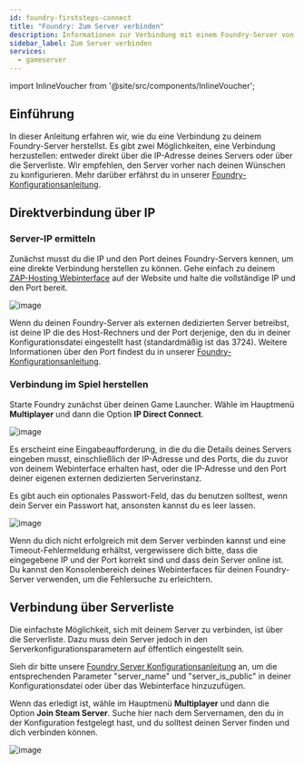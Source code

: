 ```yaml
---
id: foundry-firststeps-connect
title: "Foundry: Zum Server verbinden"
description: Informationen zur Verbindung mit einem Foundry-Server von ZAP-Hosting - ZAP-Hosting.com Dokumentation
sidebar_label: Zum Server verbinden
services:
  - gameserver
---
```


import InlineVoucher from '@site/src/components/InlineVoucher';

## Einführung

In dieser Anleitung erfahren wir, wie du eine Verbindung zu deinem Foundry-Server herstellst. Es gibt zwei Möglichkeiten, eine Verbindung herzustellen: entweder direkt über die IP-Adresse deines Servers oder über die Serverliste. Wir empfehlen, den Server vorher nach deinen Wünschen zu konfigurieren. Mehr darüber erfährst du in unserer [Foundry-Konfigurationsanleitung](foundry-configuration.md).

<InlineVoucher />

## Direktverbindung über IP

### Server-IP ermitteln

Zunächst musst du die IP und den Port deines Foundry-Servers kennen, um eine direkte Verbindung herstellen zu können. Gehe einfach zu deinem [ZAP-Hosting Webinterface](https://zap-hosting.com/en/customer/) auf der Website und halte die vollständige IP und den Port bereit.

![image](https://screensaver01.zap-hosting.com/index.php/s/49mqSzCamYnA3dx/preview)

Wenn du deinen Foundry-Server als externen dedizierten Server betreibst, ist deine IP die des Host-Rechners und der Port derjenige, den du in deiner Konfigurationsdatei eingestellt hast (standardmäßig ist das 3724). Weitere Informationen über den Port findest du in unserer [Foundry-Konfigurationsanleitung](foundry-configuration.md).

### Verbindung im Spiel herstellen

Starte Foundry zunächst über deinen Game Launcher. Wähle im Hauptmenü **Multiplayer** und dann die Option **IP Direct Connect**.

![image](https://screensaver01.zap-hosting.com/index.php/s/KS9jQiZtgzfkfaW/preview)

Es erscheint eine Eingabeaufforderung, in die du die Details deines Servers eingeben musst, einschließlich der IP-Adresse und des Ports, die du zuvor von deinem Webinterface erhalten hast, oder die IP-Adresse und den Port deiner eigenen externen dedizierten Serverinstanz.

Es gibt auch ein optionales Passwort-Feld, das du benutzen solltest, wenn dein Server ein Passwort hat, ansonsten kannst du es leer lassen.

![image](https://screensaver01.zap-hosting.com/index.php/s/5kNMZyrkDwt9ZAy/preview)

Wenn du dich nicht erfolgreich mit dem Server verbinden kannst und eine Timeout-Fehlermeldung erhältst, vergewissere dich bitte, dass die eingegebene IP und der Port korrekt sind und dass dein Server online ist. Du kannst den Konsolenbereich deines Webinterfaces für deinen Foundry-Server verwenden, um die Fehlersuche zu erleichtern.

## Verbindung über Serverliste

Die einfachste Möglichkeit, sich mit deinem Server zu verbinden, ist über die Serverliste. Dazu muss dein Server jedoch in den Serverkonfigurationsparametern auf öffentlich eingestellt sein. 

Sieh dir bitte unsere [Foundry Server Konfigurationsanleitung](foundry-configuration.md) an, um die entsprechenden Parameter "server_name" und "server_is_public" in deiner Konfigurationsdatei oder über das Webinterface hinzuzufügen.

Wenn das erledigt ist, wähle im Hauptmenü **Multiplayer** und dann die Option **Join Steam Server**. Suche hier nach dem Servernamen, den du in der Konfiguration festgelegt hast, und du solltest deinen Server finden und dich verbinden können.

![image](https://screensaver01.zap-hosting.com/index.php/s/FfTPgx7Q6wbwn4g/preview)